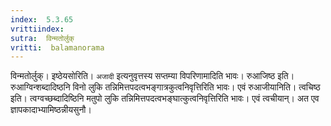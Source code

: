 ```yaml
---
index:  5.3.65
vrittiindex: 
sutra:  विन्मतोर्लुक्
vritti:  balamanorama 
---
```


विन्मतोर्लुक्। इष्ठेयसोरिति। `अजादी` इत्यनुवृत्तस्य सप्तम्या विपरिणामादिति भावः। रुआजिष्ठ इति। रुआग्विन्शब्दादिष्ठनि विनो लुकि तन्निमित्तपदत्वभङ्गात्रकुत्वनिवृत्तिरिति भावः। एवं रुआजीयानिति। त्वचिष्ठ इति। त्वग्वच्छब्दादिष्ठिनि मतुपो लुकि तन्निमित्तपदत्वभङ्घात्कुत्वनिवृत्तिरिति भावः। एवं त्वचीयान्। अत एव ज्ञापकादाभ्यामिष्ठन्नीयसुनौ। 

